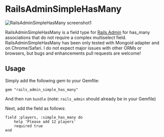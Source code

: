 # RailsAdminSimpleHasMany

![RailsAdminSimpleHasMany screenshot1](https://s3.amazonaws.com/aimannajjar.com/assets/images/portfolio/rails_admin_simple_has_many.png)

RailsAdminSimpleHasMany is a field type for [Rails Admin](https://github.com/sferik/rails_admin) for has_many associations that do not require a complex multiselect field. RailsAdminSimpleHasMany has been only tested with Mongoid adapter and on Chrome/Safari. I do not expect major issues with other ORMs or browsers, but bugs and enhancements pull requests are welcome!

## Usage

Simply add the following gem to your Gemfile:
```code
gem "rails_admin_simple_has_many"
```
And then run `bundle` (note: `rails_admin` should already be in your Gemfile)

Next, add the field as follows:

```code ruby
field :players, :simple_has_many do
    help 'Please add 12 players'
    required true
end
```

